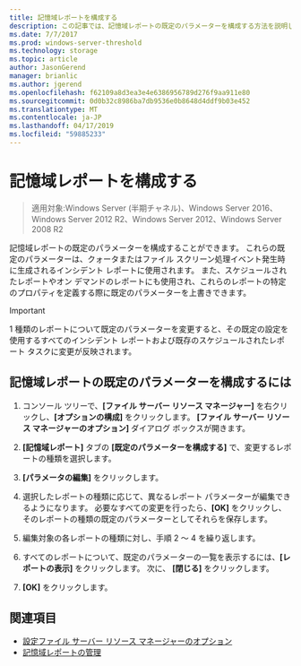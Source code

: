 ```yaml
---
title: 記憶域レポートを構成する
description: この記事では、記憶域レポートの既定のパラメーターを構成する方法を説明します。
ms.date: 7/7/2017
ms.prod: windows-server-threshold
ms.technology: storage
ms.topic: article
author: JasonGerend
manager: brianlic
ms.author: jgerend
ms.openlocfilehash: f62109a8d3ea3e4e6386956789d276f9aa911e80
ms.sourcegitcommit: 0d0b32c8986ba7db9536e0b8648d4ddf9b03e452
ms.translationtype: MT
ms.contentlocale: ja-JP
ms.lasthandoff: 04/17/2019
ms.locfileid: "59885233"
---
```

# <a name="configure-storage-reports"></a>記憶域レポートを構成する

> 適用対象:Windows Server (半期チャネル)、Windows Server 2016、Windows Server 2012 R2、Windows Server 2012、Windows Server 2008 R2

記憶域レポートの既定のパラメーターを構成することができます。 これらの既定のパラメーターは、クォータまたはファイル スクリーン処理イベント発生時に生成されるインシデント レポートに使用されます。 また、スケジュールされたレポートやオン デマンドのレポートにも使用され、これらのレポートの特定のプロパティを定義する際に既定のパラメーターを上書きできます。

> [!Important]
> 1 種類のレポートについて既定のパラメーターを変更すると、その既定の設定を使用するすべてのインシデント レポートおよび既存のスケジュールされたレポート タスクに変更が反映されます。

## <a name="to-configure-the-default-parameters-for-storage-reports"></a>記憶域レポートの既定のパラメーターを構成するには

1. コンソール ツリーで、**[ファイル サーバー リソース マネージャー]** を右クリックし、**[オプションの構成]** をクリックします。 **[ファイル サーバー リソース マネージャーのオプション]** ダイアログ ボックスが開きます。

2. **[記憶域レポート]** タブの **[既定のパラメーターを構成する]** で、変更するレポートの種類を選択します。

3. **[パラメータの編集]** をクリックします。

4. 選択したレポートの種類に応じて、異なるレポート パラメーターが編集できるようになります。 必要なすべての変更を行ったら、**[OK]** をクリックし、そのレポートの種類の既定のパラメーターとしてそれらを保存します。

5.  編集対象の各レポートの種類に対し、手順 2 ～ 4 を繰り返します。

6. すべてのレポートについて、既定のパラメーターの一覧を表示するには、**[レポートの表示]** をクリックします。 次に、 **[閉じる]** をクリックします。

7.  **[OK]** をクリックします。

## <a name="see-also"></a>関連項目

-   [設定ファイル サーバー リソース マネージャーのオプション](setting-file-server-resource-manager-options.md)
-   [記憶域レポートの管理](storage-reports-management.md)